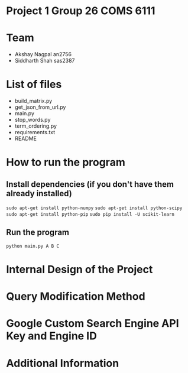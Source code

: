 # Project 1 Group 26 COMS 6111
# Team
- Akshay Nagpal an2756
- Siddharth Shah sas2387

# List of files
- build_matrix.py
- get_json_from_url.py
- main.py
- stop_words.py
- term_ordering.py
- requirements.txt
- README

# How to run the program
## Install dependencies (if you don't have them already installed)
`sudo apt-get install python-numpy`
`sudo apt-get install python-scipy`
`sudo apt-get install python-pip`
`sudo pip install -U scikit-learn`

## Run the program
`python main.py A B C`

# Internal Design of the Project

# Query Modification Method

# Google Custom Search Engine API Key and Engine ID

# Additional Information
